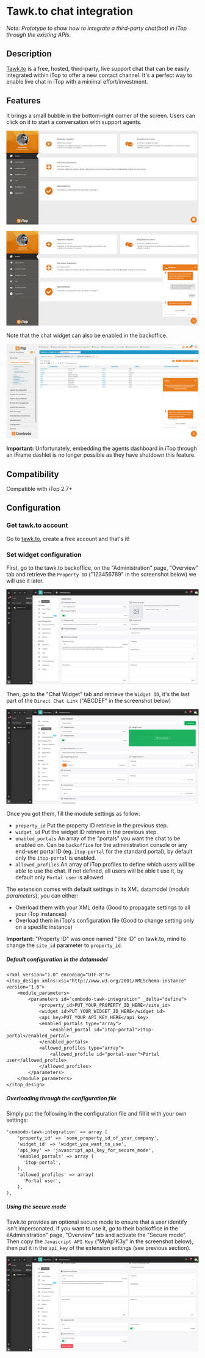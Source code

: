 # Tawk.to chat integration

_Note: Prototype to show how to integrate a third-party chat(bot) in iTop through the existing APIs._

## Description
[Tawk.to](https://www.tawk.to/) is a free, hosted, third-party, live support chat that can be easily integrated within iTop to offer a new contact channel. It's a perfect way to enable live chat in iTop with a minimal effort/investment.

## Features
It brings a small bubble in the bottom-right corner of the screen. Users can click on it to start a conversation with support agents.

![](doc/portal-widget-closed.png)

![](doc/portal-widget-talking.png)

Note that the chat widget can also be enabled in the backoffice.

![](doc/console-widget-opened.png)

**Important:** Unfortunately, embedding the agents dashboard in iTop through an iFrame dashlet is no longer possible as they have shutdown this feature.

## Compatibility
Compatible with iTop 2.7+

## Configuration
### Get tawk.to account
Go to [tawk.to](https://www.tawk.to/), create a free account and that's it!

### Set widget configuration
First, go to the tawk.to backoffice, on the "Administration" page, "Overview" tab and retrieve the `Property ID` ("123456789" in the screenshot below) we will use it later.

![](doc/configuration-property-id.png)

Then, go to the "Chat Widget" tab and retrieve the `Widget ID`, it's the last part of the `Direct Chat Link` ("ABCDEF" in the screenshot below)

![](doc/configuration-widget-id.png)

Once you got them, fill the module settings as follow:
- `property_id` Put the property ID retrieve in the previous step.
- `widget_id` Put the widget ID retrieve in the previous step.
- `enabled_portals` An array of the "portals" you want the chat to be enabled on. Can be `backoffice` for the administration console or any end-user portal ID (eg. `itop-portal` for the standard portal), by default only the `itop-portal` is enabled.
- `allowed_profiles` An array of iTop profiles to define which users will be able to use the chat. If not defined, all users will be able t use it, by default only `Portal user` is allowed.

The extension comes with default settings in its XML datamodel (_module parameters_), you can either:
- Overload them with your XML delta (Good to propagate settings to all your iTop instances)
- Overload them in iTop's configuration file (Good to change setting only on a specific instance)

**Important:** "Property ID" was once named "Site ID" on tawk.to, mind to change the `site_id` parameter to `property_id`.

##### Default configuration in the datamodel
```
<?xml version="1.0" encoding="UTF-8"?>
<itop_design xmlns:xsi="http://www.w3.org/2001/XMLSchema-instance" version="1.6">
	<module_parameters>
		<parameters id="combodo-tawk-integration" _delta="define">
			<property_id>PUT_YOUR_PROPERTY_ID_HERE</site_id>
			<widget_id>PUT_YOUR_WIDGET_ID_HERE</widget_id>
			<api_key>PUT_YOUR_API_KEY_HERE</api_key>
			<enabled_portals type="array">
				<enabled_portal id="itop-portal">itop-portal</enabled_portal>
			</enabled_portals>
			<allowed_profiles type="array">
				<allowed_profile id="portal-user">Portal user</allowed_profile>
			</allowed_profiles>
		</parameters>
	</module_parameters>
</itop_design>
```

##### Overloading through the configuration file
Simply put the following in the configuration file and fill it with your own settings:
```
'combodo-tawk-integration' => array (
    'property_id' => 'some_property_id_of_your_company',
    'widget_id' => 'widget_you_want_to_use',
    'api_key' => 'javascript_api_key_for_secure_mode',
    'enabled_portals' => array (
      'itop-portal',
    ),
    'allowed_profiles' => array(
      'Portal user',
    ),
),
```

##### Using the secure mode
Tawk.to provides an optional secure mode to ensure that a user identify isn't impersonated. If you want to use it, go to their backoffice in the éAdministration" page, "Overview" tab and activate the "Secure mode".
Then copy the `Javascript API Key` ("MyAp1K3y" in the screenshot below), then put it in the `api_key` of the extension settings (see previous section).

![](doc/configuration-secure-mode.png)
